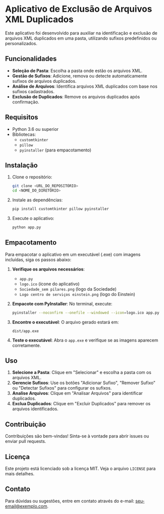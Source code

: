 # Aplicativo de Exclusão de Arquivos XML Duplicados

Este aplicativo foi desenvolvido para auxiliar na identificação e exclusão de arquivos XML duplicados em uma pasta, utilizando sufixos predefinidos ou personalizados.

## Funcionalidades

- **Seleção de Pasta**: Escolha a pasta onde estão os arquivos XML.
- **Gestão de Sufixos**: Adicione, remova ou detecte automaticamente sufixos de arquivos duplicados.
- **Análise de Arquivos**: Identifica arquivos XML duplicados com base nos sufixos cadastrados.
- **Exclusão de Duplicados**: Remove os arquivos duplicados após confirmação.

## Requisitos

- Python 3.6 ou superior
- Bibliotecas:
  - `customtkinter`
  - `pillow`
  - `pyinstaller` (para empacotamento)

## Instalação

1. Clone o repositório:
   ```sh
   git clone <URL_DO_REPOSITÓRIO>
   cd <NOME_DO_DIRETÓRIO>
   ```

2. Instale as dependências:
   ```sh
   pip install customtkinter pillow pyinstaller
   ```

3. Execute o aplicativo:
   ```sh
   python app.py
   ```

## Empacotamento

Para empacotar o aplicativo em um executável (.exe) com imagens incluídas, siga os passos abaixo:

1. **Verifique os arquivos necessários**:
   - `app.py`
   - `logo.ico` (ícone do aplicativo)
   - `Sociedade_sem pilares.png` (logo da Sociedade)
   - `Logo centro de serviços einstein.png` (logo do Einstein)

2. **Empacote com PyInstaller**:
   No terminal, execute:
   ```sh
   pyinstaller --noconfirm --onefile --windowed --icon=logo.ico app.py --add-data "Sociedade_sem pilares.png;." --add-data "Logo centro de serviços einstein.png;."
   ```

3. **Encontre o executável**:
   O arquivo gerado estará em:
   ```
   dist/app.exe
   ```

4. **Teste o executável**:
   Abra o `app.exe` e verifique se as imagens aparecem corretamente.

## Uso

1. **Selecione a Pasta**: Clique em "Selecionar" e escolha a pasta com os arquivos XML.
2. **Gerencie Sufixos**: Use os botões "Adicionar Sufixo", "Remover Sufixo" ou "Detectar Sufixos" para configurar os sufixos.
3. **Analise Arquivos**: Clique em "Analisar Arquivos" para identificar duplicados.
4. **Exclua Duplicados**: Clique em "Excluir Duplicados" para remover os arquivos identificados.

## Contribuição

Contribuições são bem-vindas! Sinta-se à vontade para abrir issues ou enviar pull requests.

## Licença

Este projeto está licenciado sob a licença MIT. Veja o arquivo `LICENSE` para mais detalhes.

## Contato

Para dúvidas ou sugestões, entre em contato através do e-mail: [seu-email@exemplo.com](mailto:seu-email@exemplo.com). 